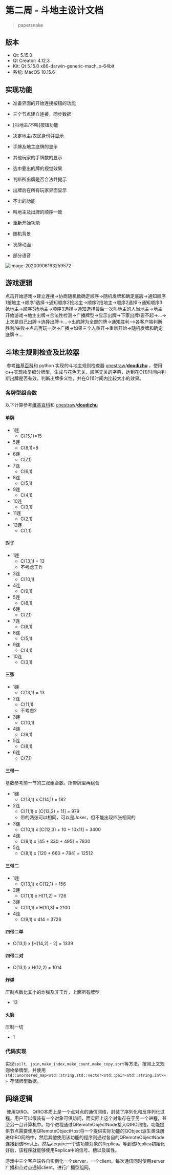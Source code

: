 # 第二周 - 斗地主设计文档

> papersnake

## 版本

- Qt: 5.15.0
- Qt Creator: 4.12.3
- Kit: Qt 5.15.0 x86-darwin-generic-mach_o-64bit
- 系统: MacOS 10.15.6

## 实现功能

- 准备界面的开始连接按钮的功能

- 三个节点建立连接，同步数据

- [叫地主/不叫]按钮功能

- 决定地主/农民身份并显示

- 手牌及地主底牌的显示

- 其他玩家的手牌数的显示

- 选中要出的牌的视觉效果

- 判断所出牌是否合法并提示

- 出牌后在所有玩家界面显示

- 不出的功能

- 叫地主及出牌的顺序一致

- 重新开始功能
- 随机背景
- 发牌动画
- 部分语音

![image-20200906163259572](斗地主设计文档.assets/image-20200906163259572.png)

## 游戏逻辑

点击开始游戏->建立连接->协商随机数确定顺序->随机发牌和确定底牌->通知顺序1抢地主->顺序1选择->通知顺序2抢地主->顺序2抢地主->顺序2选择->通知顺序3抢地主->顺序3抢地主->顺序3选择->通知选择最后一次叫地主的人当地主->地主开始游戏->地主出牌->合法性检测->广播牌型->显示出牌->下家出牌/要不起->…->上次是自己出牌->选择出牌->…->出的牌为全部的牌->通知胜利–>各客户端判断胜利/失败->点击再玩一次->广播->如果三个人重开->重新开始->随机发牌和确定底牌->...

## 斗地主规则检查及比较器

​        参考[维基百科](https://en.wikipedia.org/wiki/Dou_dizhu)和 python 实现的斗地主规则检查器 [onestraw](https://github.com/onestraw)/**[doudizhu](https://github.com/onestraw/doudizhu)** ，使用c++实现枚举细分牌型，生成与花色无关、顺序无关的字典，达到在O(1)时间内判断出牌是否有效，判断出牌多义性，并在O(1)时间内比较大小的效果。

### 各牌型组合数

以下计算参考[维基百科](https://en.wikipedia.org/wiki/Dou_dizhu)和 [onestraw](https://github.com/onestraw)/**[doudizhu](https://github.com/onestraw/doudizhu)** 

#### 单牌

- 1连
  - C(15,1)=15
- 5连
  - C(8,1)=8
- 6连
  - C(7,1)
- 7连
  - C(6,1)
- 8连
  - C(5,1)
- 9连
  - C(4,1)
- 10连
  - C(3,1)
- 11连
  - C(2,1)
- 12连
  - C(1,1)

#### 对子

- 1连
  - C(13,1) = 13
  - 不考虑王炸
- 3连
  - C(10,1)
- 4连
  - C(9,1)
- 5连
  - C(8,1)
- 6连
  - C(7,1)
- 7连
  - C(6,1)
- 8连
  - C(5,1)
- 9连
  - C(4,1)
- 10连
  - C(3,1)

#### 三张

- 1连
  - C(13,1) = 13
- 2连
  - C(11,1)
  - 不考虑2
- 3连
  - C(10,1)
- 4连
  - C(9,1)
- 5连
  - C(8,1)
- 6连
  - C(7,1)

#### 三带一

基数参考前一节的三张组合数，所带牌型再组合

- 1连
  - C(13,1) x C(14,1) = 182
- 2连
  - C(11,1) x [C(13,2) + 11] = 979
  - 带的两张可以相同，可以是Joker，但不能出现四张相同的
- 3连
  - C(10,1) x [C(12,3) + 10 + 10x11] = 3400
- 4连
  - C(9,1) x [45 + 330 + 495] = 7830
- 5连
  - C(8,1) x [120 + 660 + 784] = 12512

#### 三带二

- 1连
  - C(13,1) x C(12,1) = 156
- 2连
  - C(11,1) x H(11,2) = 726
- 3连
  - C(10,1) x H(10,3) = 2100
- 4连
  - C(9,1) x 414 = 3726

#### 四带二单

- C(13,1) x [H(14,2) - 2] = 1339

#### 四带二对

- C(13,1) x H(12,2) = 1014

#### 炸弹

压制点数比其小的炸弹及非王炸，上面所有牌型

- 13

#### 火箭

压制一切

- 1

### 代码实现

​        实现`spilt, join,make_index,make_count,make_copy,sort`等方法，按照上文规则枚举牌型，并使用`std::unordered_map<std::string,std::vector<std::pair<std::string,int>>> `存储牌型数据。

## 网络逻辑

​        使用QtRO。 QtRO本质上是一个点对点的通信网络，封装了序列化和反序列化过程。用户可以假装有一个对象可供访问，而实际上这个对象存在于另一个进程，甚至另一台计算机中。每个进程通过QRemoteObjectNode接入QtRO网络。功能提供节点需要使用QRemoteObjectHost将一个提供实际功能的QObject派生类注册进QtRO网络中，然后其他使用该功能的程序则通过各自的QRemoteObjectNode连接到该Host上，然后acquire一个该功能对象的Replica。等到该Replica初始化好后，该程序就能够使用Replica中的信号、槽以及属性。

​		游戏中三个客户端各自实例化一个server，一个client，每次通讯同时使用server广播和点对点通知client，进行广播型组网。

